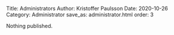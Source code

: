 Title: Administrators
Author: Kristoffer Paulsson
Date: 2020-10-26
Category: Administrator
save_as: administrator.html
order: 3

Nothing published.